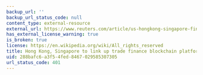 ```yaml
---
backup_url: ''
backup_url_status_code: null
content_type: external-resource
external_url: https://www.reuters.com/article/us-hongkong-singapore-fintech/hong-kong-singapore-to-link-up-trade-finance-blockchain-platforms-idUSKBN1CU0JY
has_external_license_warning: true
is_broken: true
license: https://en.wikipedia.org/wiki/All_rights_reserved
title: Hong Kong, Singapore to link up trade finance blockchain platforms
uid: 288bafc6-a3f5-4fed-8467-029585307305
url_status_code: 401
---
```

